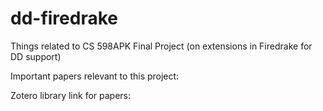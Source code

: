 # dd-firedrake
Things related to CS 598APK Final Project (on extensions in Firedrake for DD support)

Important papers relevant to this project:

Zotero library link for papers:


